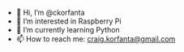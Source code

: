 - 👋 Hi, I’m @ckorfanta
- 👀 I’m interested in Raspberry Pi
- 🌱 I’m currently learning Python
- 📫 How to reach me: craig.korfanta@gmail.com

<!---
ckorfanta/ckorfanta is a ✨ special ✨ repository because its `README.md` (this file) appears on your GitHub profile.
You can click the Preview link to take a look at your changes.
--->
